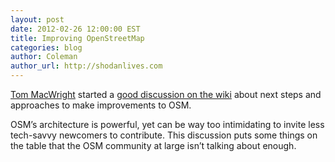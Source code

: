 ```yaml
---
layout: post
date: 2012-02-26 12:00:00 EST
title: Improving OpenStreetMap
categories: blog
author: Coleman
author_url: http://shodanlives.com
---
```


[Tom MacWright](http://macwright.org/) started a [good discussion on the wiki](http://wiki.openstreetmap.org/wiki/Improving_OpenStreetMap) about next steps and approaches to make improvements to OSM.

OSM’s architecture is powerful, yet can be way too intimidating to invite less tech-savvy newcomers to contribute. This discussion puts some things on the table that the OSM community at large isn’t talking about enough.